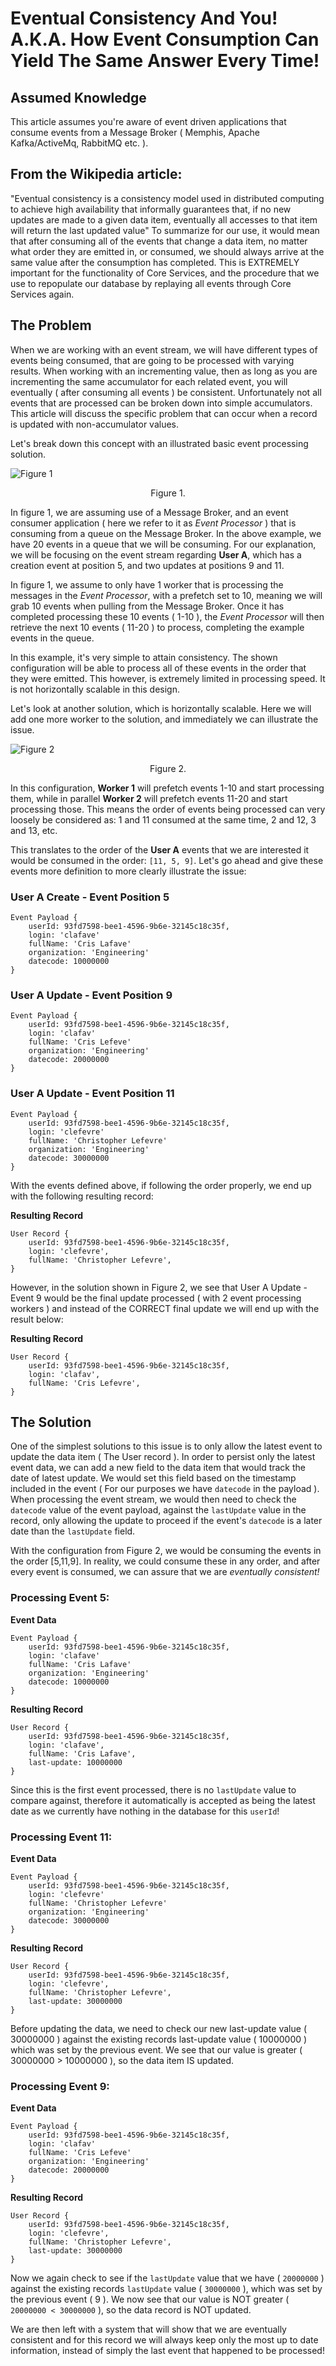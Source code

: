 # Eventual Consistency And You! A.K.A. How Event Consumption Can Yield The Same Answer Every Time!

## Assumed Knowledge
This article assumes you're aware of event driven applications that consume events from a Message Broker ( Memphis, Apache Kafka/ActiveMq, RabbitMQ etc. ).

## From the Wikipedia article:
"Eventual consistency is a consistency model used in distributed computing to achieve high availability that informally guarantees that, if no new updates are made to a given data item, eventually all accesses to that item will return the last updated value"
To summarize for our use, it would mean that after consuming all of the events that change a data item, no matter what order they are emitted in, or consumed, we should always arrive at the same value after the consumption has completed. This is EXTREMELY important for the functionality of Core Services, and the procedure that we use to repopulate our database by replaying all events through Core Services again.

## The Problem
When we are working with an event stream, we will have different types of events being consumed, that are going to be processed with varying results. When working with an incrementing value, then as long as you are incrementing the same accumulator for each related event, you will eventually ( after consuming all events ) be consistent. Unfortunately not all events that are processed can be broken down into simple accumulators. This article will discuss the specific problem that can occur when a record is updated with non-accumulator values.  

Let's break down this concept with an illustrated basic event processing solution. 

![Figure 1](./images/Eventual%20Consistency%20Fig%201.png)
<div style="text-align: center;">Figure 1.</div>

In figure 1, we are assuming use of a Message Broker, and an event consumer application ( here we refer to it as _Event Processor_ ) that is consuming from a queue on the Message Broker.
In the above example, we have 20 events in a queue that we will be consuming. For our explanation, we will be focusing on the event stream regarding **User A**, which has a creation event at position 5, and two updates at positions 9 and 11.

In figure 1, we assume to only have 1 worker that is processing the messages in the _Event Processor_, with a prefetch set to 10, meaning we will grab 10 events when pulling from the Message Broker. Once it has completed processing these 10 events ( 1-10 ), the _Event Processor_ will then retrieve the next 10 events ( 11-20 ) to process, completing the example events in the queue. 

In this example, it's very simple to attain consistency. The shown configuration will be able to process all of these events in the order that they were emitted. This however, is extremely limited in processing speed. It is not horizontally scalable in this design.

Let's look at another solution, which is horizontally scalable. Here we will add one more worker to the solution, and immediately we can illustrate the issue.

![Figure 2](./images/Eventual%20Consistency%20Fig%202.png)
<div style="text-align: center;">Figure 2.</div>

In this configuration, **Worker 1** will prefetch events 1-10 and start processing them, while in parallel **Worker 2** will prefetch events 11-20 and start processing those. 
This means the order of events being processed can very loosely be considered as: 1 and 11 consumed at the same time, 2 and 12, 3 and 13, etc. 

This translates to the order of the **User A** events that we are interested it would be consumed in the order: `[11, 5, 9]`. Let's go ahead and give these events more definition to more clearly illustrate the issue:

### User A Create - Event Position 5
```
Event Payload {
    userId: 93fd7598-bee1-4596-9b6e-32145c18c35f,
    login: 'clafave'
    fullName: 'Cris Lafave'
    organization: 'Engineering'
    datecode: 10000000
}
```
### User A Update - Event Position 9
```
Event Payload {
    userId: 93fd7598-bee1-4596-9b6e-32145c18c35f,
    login: 'clafav'
    fullName: 'Cris Lefeve'
    organization: 'Engineering'
    datecode: 20000000
}
```
### User A Update - Event Position 11
```
Event Payload {
    userId: 93fd7598-bee1-4596-9b6e-32145c18c35f,
    login: 'clefevre'
    fullName: 'Christopher Lefevre'
    organization: 'Engineering'
    datecode: 30000000
}
```
With the events defined above, if following the order properly, we end up with the following resulting record:

**Resulting Record**
```
User Record {
    userId: 93fd7598-bee1-4596-9b6e-32145c18c35f,
    login: 'clefevre',
    fullName: 'Christopher Lefevre',  
}
```

However, in the solution shown in Figure 2, we see that User A Update - Event 9 would be the final update processed ( with 2 event processing workers ) and instead of the CORRECT final update we will end up with the result below:

**Resulting Record**
```
User Record {
    userId: 93fd7598-bee1-4596-9b6e-32145c18c35f,
    login: 'clafav',
    fullName: 'Cris Lefevre',  
}
```

## The Solution
One of the simplest solutions to this issue is to only allow the latest event to update the data item ( The User record ). In order to persist only the latest event data, we can add a new field to the data item that would track the date of latest update. We would set this field based on the timestamp included in the event ( For our purposes we have `datecode` in the payload ). When processing the event stream, we would then need to check the `datecode` value of the event payload, against the `lastUpdate` value in the record, only allowing the update to proceed if the event's `datecode` is a later date than the `lastUpdate` field.

With the configuration from Figure 2, we would be consuming the events in the order [5,11,9]. In reality, we could consume these in any order, and after every event is consumed, we can assure that we are _eventually consistent!_

### Processing Event 5:
**Event Data**
```
Event Payload {
    userId: 93fd7598-bee1-4596-9b6e-32145c18c35f,
    login: 'clafave'
    fullName: 'Cris Lafave'
    organization: 'Engineering'
    datecode: 10000000
}
```
**Resulting Record**
```
User Record {
    userId: 93fd7598-bee1-4596-9b6e-32145c18c35f,
    login: 'clafave',
    fullName: 'Cris Lafave',
    last-update: 10000000
}
```

Since this is the first event processed, there is no `lastUpdate` value to compare against, therefore it automatically is accepted as being the latest date as we currently have nothing in the database for this `userId`!

### Processing Event 11: 
**Event Data**
```
Event Payload {
    userId: 93fd7598-bee1-4596-9b6e-32145c18c35f,
    login: 'clefevre'
    fullName: 'Christopher Lefevre'
    organization: 'Engineering'
    datecode: 30000000
}
```
**Resulting Record**
```
User Record {
    userId: 93fd7598-bee1-4596-9b6e-32145c18c35f,
    login: 'clefevre',
    fullName: 'Christopher Lefevre',  
    last-update: 30000000
}
```
Before updating the data, we need to check our new last-update value ( 30000000 ) against the existing records last-update value ( 10000000 ) which was set by the previous event. We see that our value is greater ( 30000000 > 10000000 ), so the data item IS updated.

### Processing Event 9:
**Event Data**
```
Event Payload {
    userId: 93fd7598-bee1-4596-9b6e-32145c18c35f,
    login: 'clafav'
    fullName: 'Cris Lefeve'
    organization: 'Engineering'
    datecode: 20000000
}
```
**Resulting Record**
```
User Record {
    userId: 93fd7598-bee1-4596-9b6e-32145c18c35f,
    login: 'clefevre',
    fullName: 'Christopher Lefevre',  
    last-update: 30000000
}
```
Now we again check to see if the `lastUpdate` value that we have ( `20000000` ) against the existing records `lastUpdate` value ( `30000000` ), which was set by the previous event ( 9 ). We now see that our value is NOT greater ( `20000000 < 30000000` ), so the data record is NOT updated.

We are then left with a system that will show that we are eventually consistent and for this record we will always keep only the most up to date information, instead of simply the last event that happened to be processed!